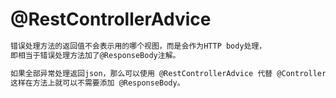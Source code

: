 # @RestControllerAdvice
```md
错误处理方法的返回值不会表示用的哪个视图，而是会作为HTTP body处理，
即相当于错误处理方法加了@ResponseBody注解。
```
```md
如果全部异常处理返回json，那么可以使用 @RestControllerAdvice 代替 @ControllerAdvice ，
这样在方法上就可以不需要添加 @ResponseBody。
```
